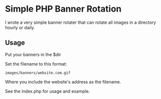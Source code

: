 # Simple PHP Banner Rotation #

I wrote a very simple banner rotater that can rotate all images in a directory hourly or daily.

## Usage ##

Put your banners in the $dir

Set the filename to this format:
    
    images/banners/website.com.gif
    
Where you include the website's address as the filename.

See the index.php for usage and example.
